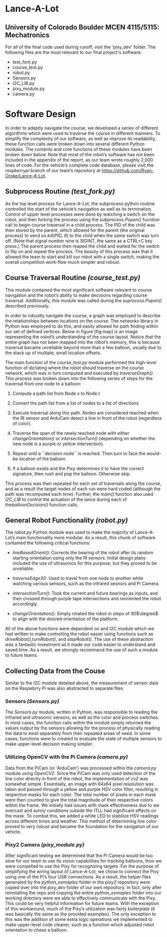 # Lance-A-Lot
## University of Colorado Boulder MCEN 4115/5115: Mechatronics

For all of the final code used during runoff, visit the 'pixy_dev' folder. 
The following files are the most relevant to our final project's software:
 - test_fork.py
 - course_test.py
 - robot.py
 - Sensors.py
 - I2C_LIB.py
 - pixy_module.py
 - camera.py

Software Design
===============

In order to adeptly navigate the course, we developed a series of
different algorithms which were used to traverse the course in different
manners. To simplify the complexity of our software, as well as improve
its readability, these function calls were broken down into several
different Python modules. The contents and core functions of these
modules have been broken down below. Note that most of the robot’s
software has not been included in the appendix of the report, as our
team wrote roughly 2,000 lines of code. For the vehicle’s complete code
database, please visit the *raspberrypi* branch of our team’s repository
at <https://github.com/Ryan-Oroke/Lance-A-Lot>.

Subprocess Routine *(test\_fork.py)*
------------------------------------

As the top level process for Lance-A-Lot, the subprocess python routine
controlled the start of the vehicle’s navigation as well as its
termination. Control of upper level processes were done by watching a
switch on the robot, and then forking the process using the
*subprocess.Popen()* fucntion call to begin course traversal in a child
process. The PID of the child was then stored by the parent, which
allowed for the parent (the original process) to send *os.kill(PID, 9)*
to the child when the same switch was turn off. (Note that signal number
nine is SIGINT, the same as a CTRL+C key press.) The parent process then
reaped the child and waited for the switch to flip on and repeat the
process. The beauty of this process was that it allowed the team to
start and kill our robot with a single switch, making the overall
competition work-flow much simpler and robust.

Course Traversal Routine *(course\_test.py)*
--------------------------------------------

This module contained the most significant software relevant to course
navigation and the robot’s ability to make decisions regarding course
traversal. Additionally, this module was called during the
*suprocess.Popen()* described previously.

In order to robustly navigate the course, a graph was employed to
describe the relationships between locations on the course. The
*networkx* library in Python was employed to do this, and easily allowed
for path finding within our set of defined vertices. Below in figure
[fig:map] is an image representing the robot’s understanding of the
course layout. Notice that the entire graph has not been mapped into the
robot’s memory, this is because traversal became unreliable beyond more
than a few balloon, usually due to the stack up of multiple, small
location offsets.

The main function of the *course\_test.py* module performed the
high-level function of dictating where the robot should traverse on the
course network, which was in turn computed and executed by
*traverseGraph()*. This process was broken down into the following
series of steps for the traversal from one node to a balloon:

1.  Compute a path list from Node $s$ to Node $t$

2.  Convert the path list from a list of nodes to a list of directions

3.  Execute traversal along this path. Nodes are considered reached when
    the IR sensor and ArduCam detect a line in front of the robot
    (regardless of color).

4.  Traverse the span of the newly reached node with either
    *changeOrientation()* or *intersectionTurn()* (depending on whether
    the new node is a purple or yellow intersection).

5.  Repeat until a \`\`decision node\`\` is reached. Then turn to face
    the would-be location of the balloon.

6.  If a balloon exists and the Pixy determines it to have the correct
    signature, then rush and pop the balloon. Otherwise skip.

This process was then repeated for each set of traversals along the
course, and as a result the target nodes of each run were hard coded
(although the path was recomputed each time). Further, the *main()*
function also used *I2C\_LIB* to control the actuation of the lance
during each of the*balloonDecision()* function calls.

General Robot Functionality *(robot.py)*
----------------------------------------

The *robot.py* Python module was used to make the majority of
Lance-A-Lot’s main functionality more modular. As a result, this chunk
of software contained the following critical functions:

-   *lineBasedOrient()*: Corrects the bearing of the robot after its
    random starting orientation using only the IR sensors. Initial
    design plans included the use of ultrasonics for this purpose, but
    they proved to be unreliable.

-   *traverseEdge3()*: Used to travel from one node to another while
    watching various sensors, such as the infrared sesnors and Pi
    Camera.

-   *intersectionTurn()*: Took the current and future bearings as
    inputs, and then crossed through purple tape intersections and
    reoriented the robot accordingly.

-   *changeOrientation()*: Simply rotated the robot in steps of
    90$\degree$ to align with the desired orientation of the platform.

All of the above functions were dependent on and I2C module which we had
written to make controlling the robot easier using functions such as
*driveRobot()*,*turnRobot()*, and *stopRobot()*. The use of these
abstraction was a fantastic investment as it made our code easier to
understand and saved time. As a result, we strongly recommend the use of
such a module to future teams.

Collecting Data from the Couse
------------------------------

Similar to the I2C module detailed above, the measurement of sensor data
on the Raspebrry Pi was also abstracted to separate files.

### Sensors *(Sensors.py)*

The *Sensors.py* module, written in Python, was responsible to reading
the infrared and ultrasonic sensors, as well as the color and process
switches. In most cases, the function calls within the module simply
returned the values output by the sensors allowing for the process of
physically reading the data to exist separately from their repeated
areas of need. In some cases, functions were to created to evaluate the
state of multiple sensors to make upper-level decision making simpler.

### Utilizing OpenCV with the Pi Camera *(camera.py)*

Data from the PiCam (or ‘ArduCam’) was processed within the *camera.py*
module using *OpenCV2*. Since the PiCam was only used detection of the
line color directly in front of the robot, the implementation of *cv2*
was somewhat simple. Essentially, an image with 64x64 pixel resolution
was taken and passed through a yellow and purple HSV color filter,
resulting in respective masks for each color. The total number of pixels
in each mask were then counted to give the total magnitude of their
respective colors within the frame. We initially had issues with mask
effectiveness due to we overcast and sunny conditions outside the ITLL
had significant effects on the mask. To combat this, we added a white
LED to stabilize HSV readings across different times and weather. This
method of determining line color proved to very robust and became the
foundation for the navigation of our vehicle.

### Pixy2 Camera *(pixy\_module.py)*

After significant testing we determined that the Pi Camera would be too
slow for our team to use its vision capabilities for tracking balloons,
thus we were compelled to use the Pixy for recognizing targets. For the
purpose of simplifying the wiring layout of Lance-A-Lot, we chose to
connect the Pixy using one of the Pi’s four USB connections. As a
result, the helper files generated by the *python\_exmaples* folder in
the *pixy2* repository were copied over into the *pixy\_dev* folder of
our own repository. In fact, only after reinstalling the repo and
copying the entire *python\_exmaples* folder into our working directory
were we able to effectively communicate with the Pixy. This could be
very helpful information for future teams. With the exception of this
workaround, much of the Pixy’s utilization was fairly boilerplate (it
was basically the same as the provided examples). The only exception to
this was the addition of some extra logic operations we implemented to
make upper-level code cleaner, such as a function which adjusted robot
orientation to *chase* a balloon.
